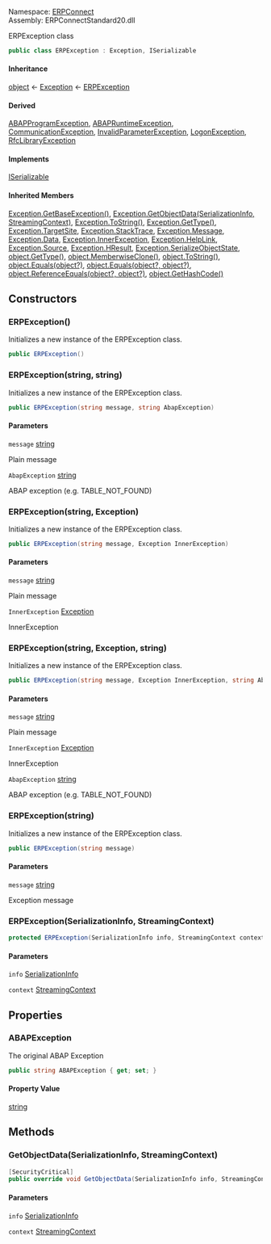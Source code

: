 Namespace: [ERPConnect](../)\
Assembly: ERPConnectStandard20.dll

ERPException class

```csharp
public class ERPException : Exception, ISerializable

```

#### Inheritance

[object](https://learn.microsoft.com/dotnet/api/system.object) ← [Exception](https://learn.microsoft.com/dotnet/api/system.exception) ← [ERPException](./)

#### Derived

[ABAPProgramException](../ERPConnect.ABAPProgramException/), [ABAPRuntimeException](../ERPConnect.ABAPRuntimeException/), [CommunicationException](../ERPConnect.CommunicationException/), [InvalidParameterException](../ERPConnect.InvalidParameterException/), [LogonException](../ERPConnect.LogonException/), [RfcLibraryException](../ERPConnect.RfcLibraryException/)

#### Implements

[ISerializable](https://learn.microsoft.com/dotnet/api/system.runtime.serialization.iserializable)

#### Inherited Members

[Exception.GetBaseException()](https://learn.microsoft.com/dotnet/api/system.exception.getbaseexception), [Exception.GetObjectData(SerializationInfo, StreamingContext)](https://learn.microsoft.com/dotnet/api/system.exception.getobjectdata), [Exception.ToString()](https://learn.microsoft.com/dotnet/api/system.exception.tostring), [Exception.GetType()](https://learn.microsoft.com/dotnet/api/system.exception.gettype), [Exception.TargetSite](https://learn.microsoft.com/dotnet/api/system.exception.targetsite), [Exception.StackTrace](https://learn.microsoft.com/dotnet/api/system.exception.stacktrace), [Exception.Message](https://learn.microsoft.com/dotnet/api/system.exception.message), [Exception.Data](https://learn.microsoft.com/dotnet/api/system.exception.data), [Exception.InnerException](https://learn.microsoft.com/dotnet/api/system.exception.innerexception), [Exception.HelpLink](https://learn.microsoft.com/dotnet/api/system.exception.helplink), [Exception.Source](https://learn.microsoft.com/dotnet/api/system.exception.source), [Exception.HResult](https://learn.microsoft.com/dotnet/api/system.exception.hresult), [Exception.SerializeObjectState](https://learn.microsoft.com/dotnet/api/system.exception.serializeobjectstate), [object.GetType()](https://learn.microsoft.com/dotnet/api/system.object.gettype), [object.MemberwiseClone()](https://learn.microsoft.com/dotnet/api/system.object.memberwiseclone), [object.ToString()](https://learn.microsoft.com/dotnet/api/system.object.tostring), [object.Equals(object?)](<https://learn.microsoft.com/dotnet/api/system.object.equals#system-object-equals(system-object)>), [object.Equals(object?, object?)](<https://learn.microsoft.com/dotnet/api/system.object.equals#system-object-equals(system-object-system-object)>), [object.ReferenceEquals(object?, object?)](https://learn.microsoft.com/dotnet/api/system.object.referenceequals), [object.GetHashCode()](https://learn.microsoft.com/dotnet/api/system.object.gethashcode)

## Constructors

### ERPException()

Initializes a new instance of the ERPException class.

```csharp
public ERPException()

```

### ERPException(string, string)

Initializes a new instance of the ERPException class.

```csharp
public ERPException(string message, string AbapException)

```

#### Parameters

`message` [string](https://learn.microsoft.com/dotnet/api/system.string)

Plain message

`AbapException` [string](https://learn.microsoft.com/dotnet/api/system.string)

ABAP exception (e.g. TABLE_NOT_FOUND)

### ERPException(string, Exception)

Initializes a new instance of the ERPException class.

```csharp
public ERPException(string message, Exception InnerException)

```

#### Parameters

`message` [string](https://learn.microsoft.com/dotnet/api/system.string)

Plain message

`InnerException` [Exception](https://learn.microsoft.com/dotnet/api/system.exception)

InnerException

### ERPException(string, Exception, string)

Initializes a new instance of the ERPException class.

```csharp
public ERPException(string message, Exception InnerException, string AbapException)

```

#### Parameters

`message` [string](https://learn.microsoft.com/dotnet/api/system.string)

Plain message

`InnerException` [Exception](https://learn.microsoft.com/dotnet/api/system.exception)

InnerException

`AbapException` [string](https://learn.microsoft.com/dotnet/api/system.string)

ABAP exception (e.g. TABLE_NOT_FOUND)

### ERPException(string)

Initializes a new instance of the ERPException class.

```csharp
public ERPException(string message)

```

#### Parameters

`message` [string](https://learn.microsoft.com/dotnet/api/system.string)

Exception message

### ERPException(SerializationInfo, StreamingContext)

```csharp
protected ERPException(SerializationInfo info, StreamingContext context)

```

#### Parameters

`info` [SerializationInfo](https://learn.microsoft.com/dotnet/api/system.runtime.serialization.serializationinfo)

`context` [StreamingContext](https://learn.microsoft.com/dotnet/api/system.runtime.serialization.streamingcontext)

## Properties

### ABAPException

The original ABAP Exception

```csharp
public string ABAPException { get; set; }

```

#### Property Value

[string](https://learn.microsoft.com/dotnet/api/system.string)

## Methods

### GetObjectData(SerializationInfo, StreamingContext)

```csharp
[SecurityCritical]
public override void GetObjectData(SerializationInfo info, StreamingContext context)

```

#### Parameters

`info` [SerializationInfo](https://learn.microsoft.com/dotnet/api/system.runtime.serialization.serializationinfo)

`context` [StreamingContext](https://learn.microsoft.com/dotnet/api/system.runtime.serialization.streamingcontext)
